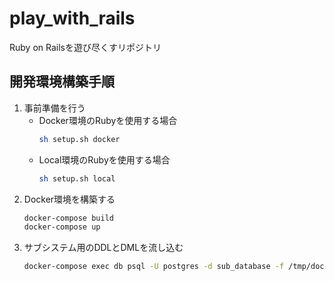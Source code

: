 # play_with_rails
Ruby on Railsを遊び尽くすリポジトリ

## 開発環境構築手順
1. 事前準備を行う
   - Docker環境のRubyを使用する場合
      ```sh
      sh setup.sh docker
      ```
   - Local環境のRubyを使用する場合
      ```sh
      sh setup.sh local
      ```
1. Docker環境を構築する
   ```sh
   docker-compose build
   docker-compose up
   ```
1. サブシステム用のDDLとDMLを流し込む
   ```sh
   docker-compose exec db psql -U postgres -d sub_database -f /tmp/docker_files/sub_database.sql
   ```
